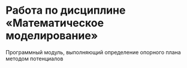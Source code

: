# Работа по дисциплине «Математическое моделирование»

Программный модуль, выполняющий определение опорного плана методом потенциалов
